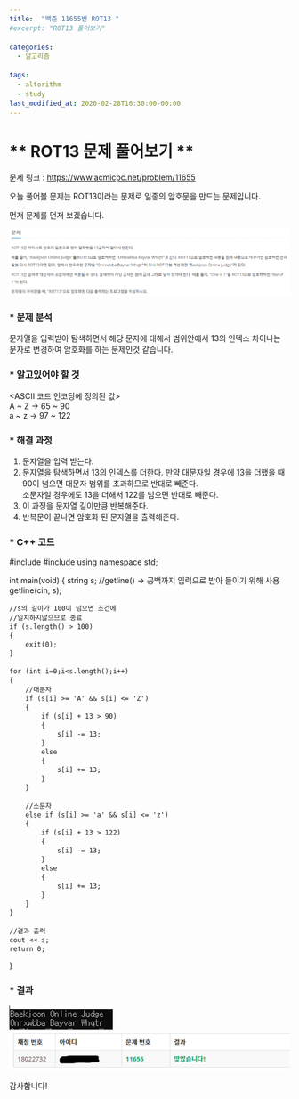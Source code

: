 ```yaml
---
title:  "백준 11655번 ROT13 "
#excerpt: "ROT13 풀어보기"

categories:
  - 알고리즘
  
tags:
  - altorithm
  - study
last_modified_at: 2020-02-28T16:30:00-00:00
---
```

# ** ROT13 문제 풀어보기 **  


문제 링크 : https://www.acmicpc.net/problem/11655

오늘 풀어볼 문제는 ROT13이라는 문제로 일종의 암호문을 만드는 문제입니다.

먼저 문제를 먼저 보겠습니다.  
  
![](2020-02-28-17-30-34.png)

### * 문제 분석  
문자열을 입력받아 탐색하면서 해당 문자에 대해서 범위안에서 13의 인덱스 차이나는 문자로 변경하여 
암호화를 하는 문제인것 같습니다. 

### * 알고있어야 할 것  
  <ASCII 코드 인코딩에 정의된 값>  
      A ~ Z  ->  65 ~ 90  
      a ~ z  ->  97 ~ 122  

### * 해결 과정  
  1. 문자열을 입력 받는다.  
  2. 문자열을 탐색하면서 13의 인덱스를 더한다.
     만약 대문자일 경우에 13을 더했을 때 90이 넘으면 대문자 범위를 초과하므로 반대로 빼준다.   
     소문자일 경우에도 13을 더해서 122를 넘으면 반대로 빼준다.  
  3. 이 과정을 문자열 길이만큼 반복해준다.  
  4. 반복문이 끝나면 암호화 된 문자열을 출력해준다.  
  
### * C++ 코드  
#include <iostream>
#include <string>
using namespace std;

int main(void)
{
    string s;
    //getline() -> 공백까지 입력으로 받아 들이기 위해 사용
    getline(cin, s);

    //s의 길이가 100이 넘으면 조건에
    //일치하지않으므로 종료
    if (s.length() > 100)
    {
        exit(0);
    }

    for (int i=0;i<s.length();i++)
    {
        //대문자
        if (s[i] >= 'A' && s[i] <= 'Z')
        {
            if (s[i] + 13 > 90)
            {
                s[i] -= 13;
            }
            else
            {
                s[i] += 13;
            }
        }

        //소문자
        else if (s[i] >= 'a' && s[i] <= 'z')
        {
            if (s[i] + 13 > 122)
            {
                s[i] -= 13;
            }
            else
            {
                s[i] += 13;
            }
        }
    }

    //결과 출력
    cout << s;
    return 0;
}  
  
    
### * 결과 

![](2020-02-28-17-56-33.png)  
![](2020-02-28-17-58-14.png)  

감사합니다!

  

  
